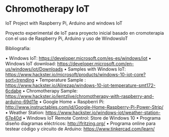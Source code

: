 # Chromotherapy IoT
IoT Project with Raspberry Pi, Arduino and windows IoT

Proyecto experimental de IoT para proyecto inicial basado en cromoterapia con el uso de Raspberry Pi, Arduino y uso de WindowsIoT

Bibliografía:

•	Windows IoT: https://developer.microsoft.com/es-es/windows/iot
•	Windows IoT download: https://developer.microsoft.com/en-us/windows/iot/Downloads
•	Samples with Windows IoT: https://www.hackster.io/microsoft/products/windows-10-iot-core?sort=trending
•	Temperature Sample : https://www.hackster.io/Alirezap/windows-10-iot-temperature-smt172-6cdabe
•	Chromotherapy Sample: https://www.hackster.io/lentzlive/chromotherapy-with-raspberry-and-arduino-69d11e
• Google Home + Raspberri Pi: http://www.instructables.com/id/Google-Home-Raspberry-Pi-Power-Strip/
•	Weather Station: https://www.hackster.io/windows-iot/weather-station-67e40d
•	Windows IoT Remote Control: Store de Windows 10
•	Programa diseño diagramas eléctricos: http://fritzing.org/
•	Programa online para testear código y circuito de Arduino: https://www.tinkercad.com/learn/ 

